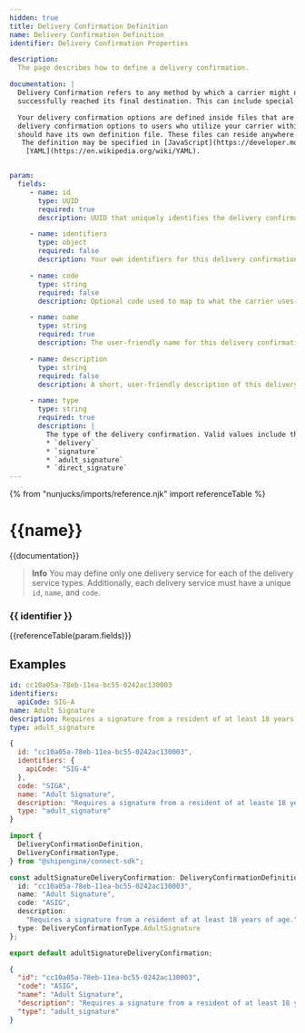 ```yaml
---
hidden: true
title: Delivery Confirmation Definition
name: Delivery Confirmation Definition
identifier: Delivery Confirmation Properties

description:
  The page describes how to define a delivery confirmation.

documentation: |
  Delivery Confirmation refers to any method by which a carrier might notify or confirm for the sender that a shipment has
  successfully reached its final destination. This can include special services such as obtaining a signature upon delivery.

  Your delivery confirmation options are defined inside files that are then used by the [ShipEngine Connect](./../index.md) to offer these
  delivery confirmation options to users who utilize your carrier within one of our e-commerce applications. Each delivery service that you wish to offer
  should have its own definition file. These files can reside anywhere within your application as long as their locations are specified in the [Carrier Application Definition](./carrier.md) file.
   The definition may be specified in [JavaScript](https://developer.mozilla.org/en-US/docs/Web/JavaScript), [TypeScript](https://www.typescriptlang.org/), [JSON](https://developer.mozilla.org/en-US/docs/Web/JavaScript/Reference/Global_Objects/JSON), or
    [YAML](https://en.wikipedia.org/wiki/YAML).


param:
  fields:
     - name: id
       type: UUID
       required: true
       description: UUID that uniquely identifies the delivery confirmation. This ID should never change.

     - name: identifiers
       type: object
       required: false
       description: Your own identifiers for this delivery confirmation.

     - name: code
       type: string
       required: false
       description: Optional code used to map to what the carrier uses to identify the delivery confirmation.

     - name: name
       type: string
       required: true
       description: The user-friendly name for this delivery confirmation (e.g. "Adult Signature", "Authority to Leave").

     - name: description
       type: string
       required: false
       description: A short, user-friendly description of this delivery confirmation type.

     - name: type
       type: string
       required: true
       description: |
         The type of the delivery confirmation. Valid values include the following:
         * `delivery`
         * `signature`
         * `adult_signature`
         * `direct_signature`
---
```



  {% from "nunjucks/imports/reference.njk" import referenceTable %}

  {{name}}
  ===============================================
  {{documentation}}

  > **Info**
  > You may define only one delivery service for each of the delivery service types. Additionally, each delivery service must
  > have a unique `id`, `name`, and `code`.

  ###   {{ identifier }}
  {{referenceTable(param.fields)}}


  Examples
  -----------------------------------------------

```yaml
id: cc10a05a-78eb-11ea-bc55-0242ac130003
identifiers:
  apiCode: SIG-A
name: Adult Signature
description: Requires a signature from a resident of at least 18 years of age.
type: adult_signature
```

```javascript
{
  id: "cc10a05a-78eb-11ea-bc55-0242ac130003",
  identifiers: {
    apiCode: "SIG-A"
  },
  code: "SIGA",
  name: "Adult Signature",
  description: "Requires a signature from a resident of at leaste 18 years of age."
  type: "adult_signature"
}

```
```typescript
import {
  DeliveryConfirmationDefinition,
  DeliveryConfirmationType,
} from "@shipengine/connect-sdk";

const adultSignatureDeliveryConfirmation: DeliveryConfirmationDefinition = {
  id: "cc10a05a-78eb-11ea-bc55-0242ac130003",
  name: "Adult Signature",
  code: "ASIG",
  description:
    "Requires a signature from a resident of at least 18 years of age.",
  type: DeliveryConfirmationType.AdultSignature
};

export default adultSignatureDeliveryConfirmation;

```
```json
{
  "id": "cc10a05a-78eb-11ea-bc55-0242ac130003",
  "code": "ASIG",
  "name": "Adult Signature",
  "description": "Requires a signature from a resident of at least 18 years of age.",
  "type": "adult_signature"
}
```



